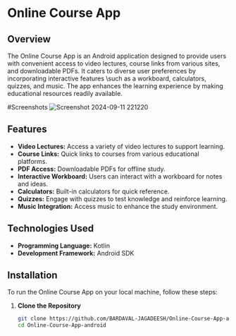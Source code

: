 # Online Course App

## Overview
The Online Course App is an Android application designed to provide users with convenient access to video lectures, 
course links from various sites, and downloadable PDFs. It caters to diverse user preferences by incorporating interactive features
\such as a workboard, calculators, quizzes, and music. The app enhances the learning experience by making educational resources readily available.

#Screenshots
![Screenshot 2024-09-11 221220](https://github.com/user-attachments/assets/1ded66ca-13d9-44a8-86c7-55375514f2cc)


## Features
- **Video Lectures:** Access a variety of video lectures to support learning.
- **Course Links:** Quick links to courses from various educational platforms.
- **PDF Access:** Downloadable PDFs for offline study.
- **Interactive Workboard:** Users can interact with a workboard for notes and ideas.
- **Calculators:** Built-in calculators for quick reference.
- **Quizzes:** Engage with quizzes to test knowledge and reinforce learning.
- **Music Integration:** Access music to enhance the study environment.

## Technologies Used
- **Programming Language:** Kotlin
- **Development Framework:** Android SDK

  
## Installation
To run the Online Course App on your local machine, follow these steps:

1. **Clone the Repository**
   ```bash
   git clone https://github.com/BARDAVAL-JAGADEESH/Online-Course-App-android.git
   cd Online-Course-App-android


